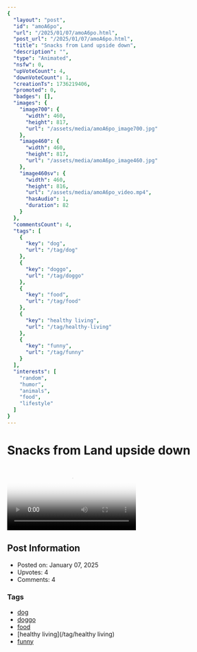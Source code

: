 ```yaml
---
{
  "layout": "post",
  "id": "amoA6po",
  "url": "/2025/01/07/amoA6po.html",
  "post_url": "/2025/01/07/amoA6po.html",
  "title": "Snacks from Land upside down",
  "description": "",
  "type": "Animated",
  "nsfw": 0,
  "upVoteCount": 4,
  "downVoteCount": 1,
  "creationTs": 1736219406,
  "promoted": 0,
  "badges": [],
  "images": {
    "image700": {
      "width": 460,
      "height": 817,
      "url": "/assets/media/amoA6po_image700.jpg"
    },
    "image460": {
      "width": 460,
      "height": 817,
      "url": "/assets/media/amoA6po_image460.jpg"
    },
    "image460sv": {
      "width": 460,
      "height": 816,
      "url": "/assets/media/amoA6po_video.mp4",
      "hasAudio": 1,
      "duration": 82
    }
  },
  "commentsCount": 4,
  "tags": [
    {
      "key": "dog",
      "url": "/tag/dog"
    },
    {
      "key": "doggo",
      "url": "/tag/doggo"
    },
    {
      "key": "food",
      "url": "/tag/food"
    },
    {
      "key": "healthy living",
      "url": "/tag/healthy-living"
    },
    {
      "key": "funny",
      "url": "/tag/funny"
    }
  ],
  "interests": [
    "random",
    "humor",
    "animals",
    "food",
    "lifestyle"
  ]
}
---
```


# Snacks from Land upside down

<video controls playsinline loop poster="/assets/media/amoA6po_image460.jpg">
  <source src="/assets/media/amoA6po_video.mp4" type="video/mp4">
  Your browser does not support the video tag.
</video>

## Post Information

- Posted on: January 07, 2025
- Upvotes: 4
- Comments: 4

### Tags

- [dog](/tag/dog)
- [doggo](/tag/doggo)
- [food](/tag/food)
- [healthy living](/tag/healthy living)
- [funny](/tag/funny)
